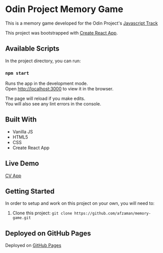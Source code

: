 # Odin Project Memory Game

This is a memory game developed for the Odin Project's [Javascript Track](https://www.theodinproject.com/paths/full-stack-javascript?) 

This project was bootstrapped with [Create React App](https://github.com/facebook/create-react-app).

## Available Scripts

In the project directory, you can run:

### `npm start`

Runs the app in the development mode.\
Open [http://localhost:3000](http://localhost:3000) to view it in the browser.

The page will reload if you make edits.\
You will also see any lint errors in the console.


## Built With 

- Vanilla JS
- HTML5
- CSS
- Create React App

## Live Demo

[CV App](https://afzaman.github.io/memory-game)

## Getting Started

In order to setup and work on this project on your own, you will need to:

1. Clone this project:
`git clone https://github.com/afzaman/memory-game.git`

## Deployed on GitHub Pages

Deployed on [GitHub Pages](https://pages.github.com/)  